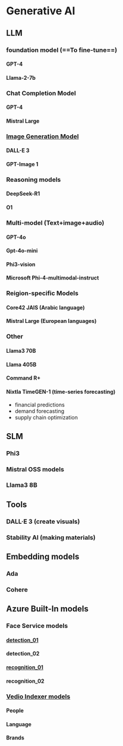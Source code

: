 # Generative AI

## LLM

### foundation model (==To fine-tune==)
#### GPT-4 
#### Llama-2-7b
### Chat Completion Model 
#### GPT-4
#### Mistral Large

### [Image Generation Model](https://learn.microsoft.com/en-us/training/modules/generate-images-azure-openai/2-what-is-dall-e)
#### DALL-E 3
#### GPT-Image 1

### Reasoning models
#### DeepSeek-R1
#### O1

### Multi-model (Text+image+audio)
#### GPT-4o 
#### Gpt-4o-mini
#### Phi3-vision
#### Microsoft Phi-4-multimodal-instruct

### Reigion-specific Models
#### Core42 JAIS (Arabic language)
#### Mistral Large (European languages)

### Other
#### Llama3 70B
#### Llama 405B
#### Command R+
#### Nixtla TimeGEN-1 (time-series forecasting)
 - financial predictions
 - demand forecasting
 - supply chain optimization


## SLM
###  Phi3
###  Mistral OSS models
###  Llama3 8B


## Tools
### DALL·E 3 (create visuals)
### Stability AI (making materials)


## Embedding models
### Ada
### Cohere

## Azure Built-In models
### Face Service models
#### [detection_01](https://learn.microsoft.com/en-us/azure/ai-services/computer-vision/how-to/specify-detection-model)
#### detection_02
#### [recognition_01](https://learn.microsoft.com/en-us/azure/ai-services/computer-vision/how-to/specify-recognition-model) 
#### recognition_02
### [Vedio Indexer models](https://learn.microsoft.com/en-us/training/modules/analyze-video/3-extract-custom-insights)
#### People
#### Language
#### Brands